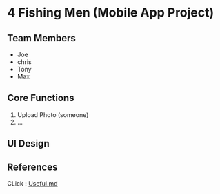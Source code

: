 # 4 Fishing Men (Mobile App Project)

## Team Members

- Joe
- chris
- Tony
- Max

## Core Functions

1. Upload Photo (someone)
2. ...

## UI Design

## References

CLick : [Useful.md](public\Useful)
